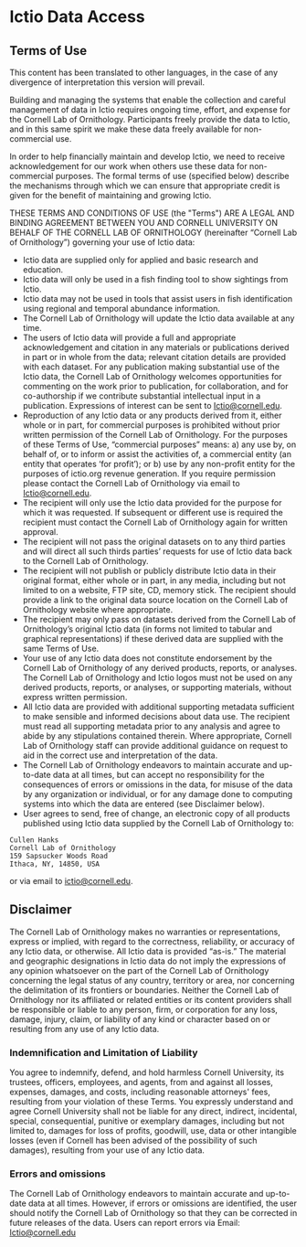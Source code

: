 # Ictio Data Access

## Terms of Use

This content has been translated to other languages, in the case of any divergence of
interpretation this version will prevail.

Building and managing the systems that enable the collection and careful management of data
in Ictio requires ongoing time, effort, and expense for the Cornell Lab of Ornithology.
Participants freely provide the data to Ictio, and in this same spirit we make these data freely
available for non-commercial use.

In order to help financially maintain and develop Ictio, we need to receive acknowledgement for
our work when others use these data for non-commercial purposes. The formal terms of use
(specified below) describe the mechanisms through which we can ensure that appropriate credit
is given for the benefit of maintaining and growing Ictio.

THESE TERMS AND CONDITIONS OF USE (the "Terms") ARE A LEGAL AND BINDING
AGREEMENT BETWEEN YOU AND CORNELL UNIVERSITY ON BEHALF OF THE CORNELL
LAB OF ORNITHOLOGY (hereinafter “Cornell Lab of Ornithology”) governing your use of Ictio
data:

- Ictio data are supplied only for applied and basic research and education.
- Ictio data will only be used in a fish finding tool to show sightings from Ictio.
- Ictio data may not be used in tools that assist users in fish identification using regional
and temporal abundance information.
- The Cornell Lab of Ornithology will update the Ictio data available at any time.
- The users of Ictio data will provide a full and appropriate acknowledgement and citation
in any materials or publications derived in part or in whole from the data; relevant citation
details are provided with each dataset. For any publication making substantial use of the
Ictio data, the Cornell Lab of Ornithology welcomes opportunities for commenting on the
work prior to publication, for collaboration, and for co-authorship if we contribute
substantial intellectual input in a publication. Expressions of interest can be sent to
[Ictio@cornell.edu](mailto://Ictio@cornell.edu).
- Reproduction of any Ictio data or any products derived from it, either whole or in part, for
commercial purposes is prohibited without prior written permission of the Cornell Lab of
Ornithology. For the purposes of these Terms of Use, “commercial purposes” means: a)
any use by, on behalf of, or to inform or assist the activities of, a commercial entity (an
entity that operates ‘for profit’); or b) use by any non-profit entity for the purposes of
ictio.org
revenue generation. If you require permission please contact the Cornell Lab of
Ornithology via email to Ictio@cornell.edu.
- The recipient will only use the Ictio data provided for the purpose for which it was
requested. If subsequent or different use is required the recipient must contact the
Cornell Lab of Ornithology again for written approval.
- The recipient will not pass the original datasets on to any third parties and will direct all
such thirds parties’ requests for use of Ictio data back to the Cornell Lab of Ornithology.
- The recipient will not publish or publicly distribute Ictio data in their original format, either
whole or in part, in any media, including but not limited to on a website, FTP site, CD,
memory stick. The recipient should provide a link to the original data source location on
the Cornell Lab of Ornithology website where appropriate.
- The recipient may only pass on datasets derived from the Cornell Lab of Ornithology’s
original Ictio data (in forms not limited to tabular and graphical representations) if these
derived data are supplied with the same Terms of Use.
- Your use of any Ictio data does not constitute endorsement by the Cornell Lab of
Ornithology of any derived products, reports, or analyses. The Cornell Lab of Ornithology
and Ictio logos must not be used on any derived products, reports, or analyses, or
supporting materials, without express written permission.
- All Ictio data are provided with additional supporting metadata sufficient to make sensible
and informed decisions about data use. The recipient must read all supporting metadata
prior to any analysis and agree to abide by any stipulations contained therein. Where
appropriate, Cornell Lab of Ornithology staff can provide additional guidance on request
to aid in the correct use and interpretation of the data.
- The Cornell Lab of Ornithology endeavors to maintain accurate and up-to-date data at all
times, but can accept no responsibility for the consequences of errors or omissions in
the data, for misuse of the data by any organization or individual, or for any damage
done to computing systems into which the data are entered (see Disclaimer below).
- User agrees to send, free of change, an electronic copy of all products published using
Ictio data supplied by the Cornell Lab of Ornithology to: 

```
Cullen Hanks
Cornell Lab of Ornithology
159 Sapsucker Woods Road
Ithaca, NY, 14850, USA 
```

or via email to [ictio@cornell.edu](mailto://ictio@cornell.edu).

## Disclaimer

The Cornell Lab of Ornithology makes no warranties or representations, express or implied, with
regard to the correctness, reliability, or accuracy of any Ictio data, or otherwise. All Ictio data is
provided “as-is.” The material and geographic designations in Ictio data do not imply the
expressions of any opinion whatsoever on the part of the Cornell Lab of Ornithology concerning
the legal status of any country, territory or area, nor concerning the delimitation of its frontiers or
boundaries. Neither the Cornell Lab of Ornithology nor its affiliated or related entities or its
content providers shall be responsible or liable to any person, firm, or corporation for any loss,
damage, injury, claim, or liability of any kind or character based on or resulting from any use of
any Ictio data.

### Indemnification and Limitation of Liability

You agree to indemnify, defend, and hold harmless Cornell University, its trustees, officers,
employees, and agents, from and against all losses, expenses, damages, and costs, including
reasonable attorneys' fees, resulting from your violation of these Terms. You expressly
understand and agree Cornell University shall not be liable for any direct, indirect, incidental,
special, consequential, punitive or exemplary damages, including but not limited to, damages for
loss of profits, goodwill, use, data or other intangible losses (even if Cornell has been advised of
the possibility of such damages), resulting from your use of any Ictio data.

### Errors and omissions

The Cornell Lab of Ornithology endeavors to maintain accurate and up-to-date data at all times.
However, if errors or omissions are identified, the user should notify the Cornell Lab of
Ornithology so that they can be corrected in future releases of the data. Users can report errors
via Email: [Ictio@cornell.edu](mailto://Ictio@cornell.edu)
